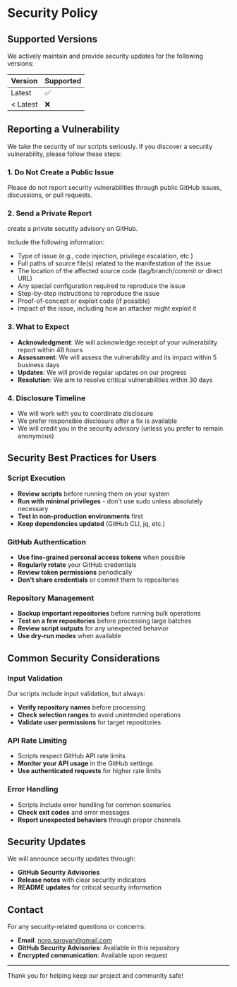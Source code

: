 # Security Policy

## Supported Versions

We actively maintain and provide security updates for the following versions:

| Version | Supported          |
| ------- | ------------------ |
| Latest  | :white_check_mark: |
| < Latest| :x:                |

## Reporting a Vulnerability

We take the security of our scripts seriously. If you discover a security vulnerability, please follow these steps:

### 1. **Do Not** Create a Public Issue
Please do not report security vulnerabilities through public GitHub issues, discussions, or pull requests.

### 2. **Send a Private Report**
create a private security advisory on GitHub.

Include the following information:
- Type of issue (e.g., code injection, privilege escalation, etc.)
- Full paths of source file(s) related to the manifestation of the issue
- The location of the affected source code (tag/branch/commit or direct URL)
- Any special configuration required to reproduce the issue
- Step-by-step instructions to reproduce the issue
- Proof-of-concept or exploit code (if possible)
- Impact of the issue, including how an attacker might exploit it

### 3. **What to Expect**
- **Acknowledgment**: We will acknowledge receipt of your vulnerability report within 48 hours
- **Assessment**: We will assess the vulnerability and its impact within 5 business days
- **Updates**: We will provide regular updates on our progress
- **Resolution**: We aim to resolve critical vulnerabilities within 30 days

### 4. **Disclosure Timeline**
- We will work with you to coordinate disclosure
- We prefer responsible disclosure after a fix is available
- We will credit you in the security advisory (unless you prefer to remain anonymous)

## Security Best Practices for Users

### Script Execution
- **Review scripts** before running them on your system
- **Run with minimal privileges** - don't use sudo unless absolutely necessary
- **Test in non-production environments** first
- **Keep dependencies updated** (GitHub CLI, jq, etc.)

### GitHub Authentication
- **Use fine-grained personal access tokens** when possible
- **Regularly rotate** your GitHub credentials
- **Review token permissions** periodically
- **Don't share credentials** or commit them to repositories

### Repository Management
- **Backup important repositories** before running bulk operations
- **Test on a few repositories** before processing large batches
- **Review script outputs** for any unexpected behavior
- **Use dry-run modes** when available

## Common Security Considerations

### Input Validation
Our scripts include input validation, but always:
- **Verify repository names** before processing
- **Check selection ranges** to avoid unintended operations
- **Validate user permissions** for target repositories

### API Rate Limiting
- Scripts respect GitHub API rate limits
- **Monitor your API usage** in the GitHub settings
- **Use authenticated requests** for higher rate limits

### Error Handling
- Scripts include error handling for common scenarios
- **Check exit codes** and error messages
- **Report unexpected behaviors** through proper channels

## Security Updates

We will announce security updates through:
- **GitHub Security Advisories**
- **Release notes** with clear security indicators
- **README updates** for critical security information

## Contact

For any security-related questions or concerns:
- **Email**: noro.saroyan@gmail.com
- **GitHub Security Advisories**: Available in this repository
- **Encrypted communication**: Available upon request

---

Thank you for helping keep our project and community safe!
